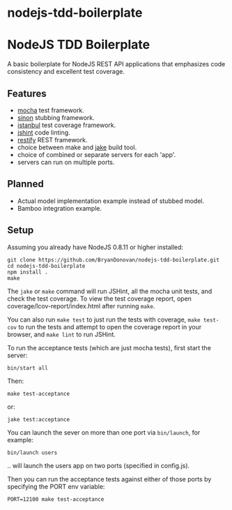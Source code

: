 nodejs-tdd-boilerplate
======================

# NodeJS TDD Boilerplate

A basic boilerplate for NodeJS REST API applications that emphasizes code consistency and excellent test coverage.

## Features

* [mocha](https://github.com/visionmedia/mocha) test framework.
* [sinon](http://sinonjs.org) stubbing framework.
* [istanbul](https://github.com/yahoo/istanbul) test coverage framework.
* [jshint](http://jshint.com/) code linting.
* [restify](http://mcavage.github.com/node-restify/) REST framework.
* choice between make and [jake](https://github.com/mde/jake) build tool.
* choice of combined or separate servers for each 'app'.
* servers can run on multiple ports.

## Planned
* Actual model implementation example instead of stubbed model.
* Bamboo integration example.

## Setup

Assuming you already have NodeJS 0.8.11 or higher installed:

    git clone https://github.com/BryanDonovan/nodejs-tdd-boilerplate.git
    cd nodejs-tdd-boilerplate
    npm install .
    make

The `jake` or `make` command will run JSHint, all the mocha unit tests, and check the test coverage.  To view the test coverage report, open coverage/lcov-report/index.html after running `make`.

You can also run `make test` to just run the tests with coverage, `make test-cov` to run the tests and attempt to open the coverage report in your browser, and `make lint` to run JSHint.

To run the acceptance tests (which are just mocha tests), first start the server:

    bin/start all

Then:

    make test-acceptance
or:

    jake test:acceptance

You can launch the sever on more than one port via `bin/launch`, for example:

    bin/launch users

.. will launch the users app on two ports (specified in config.js).

Then you can run the acceptance tests against either of those ports by specifying the PORT env variable:

    PORT=12100 make test-acceptance
